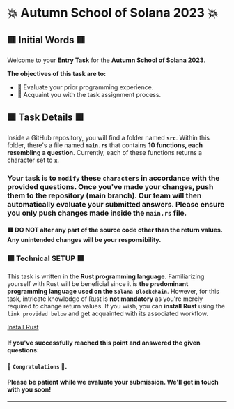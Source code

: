 # 💥 Autumn School of Solana 2023 💥

## 🟥 Initial Words 🟥

Welcome to your **Entry Task** for the **Autumn School of Solana 2023**.

**The objectives of this task are to:**
- 🍉 Evaluate your prior programming experience.
- 🍉 Acquaint you with the task assignment process.

## 🟩 Task Details 🟩

Inside a GitHub repository, you will find a folder named **`src`**. Within this folder, there's a file named **`main.rs`** that contains **10 functions, each resembling a question**. Currently, each of these functions returns a character set to **`x`**.

### Your task is to `modify` these `characters` in accordance with the provided questions. Once you've made your changes, push them to the repository (main branch). Our team will then automatically evaluate your submitted answers. Please ensure you only push changes made inside the `main.rs` file.

#### 🟥 DO NOT alter any part of the source code other than the return values. Any unintended changes will be your responsibility.

### 🟩 Technical SETUP 🟩

This task is written in the **Rust programming language**. Familiarizing yourself with Rust will be beneficial since it is **the predominant programming language used on the `Solana Blockchain`**. However, for this task, intricate knowledge of Rust is **not mandatory** as you're merely required to change return values. If you wish, you can **install Rust** using the `link provided below` and get acquainted with its associated workflow.

[Install Rust](https://www.rust-lang.org/tools/install)

#### If you've successfully reached this point and answered the given questions:
#### 👏 `Congratulations` 👏.
#### Please be patient while we evaluate your submission. We'll get in touch with you soon!

---
